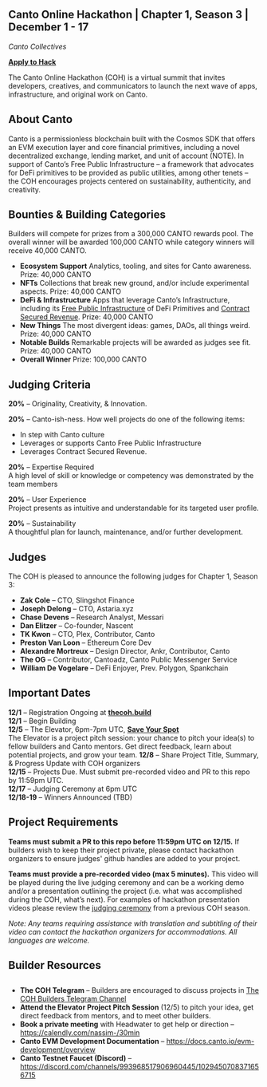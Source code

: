 ## Canto Online Hackathon | Chapter 1, Season 3 | December 1 - 17

*Canto Collectives*

[**Apply to Hack**](https://eugnmr538db.typeform.com/to/ibNJdDpB)

The Canto Online Hackathon (COH) is a virtual summit that invites developers, creatives, and communicators to launch the next wave of apps, infrastructure, and original work on Canto.

## **About Canto**

Canto is a permissionless blockchain built with the Cosmos SDK that offers an EVM execution layer and core financial primitives, including a novel decentralized exchange, lending market, and unit of account (NOTE). In support of Canto’s Free Public Infrastructure – a framework that advocates for DeFi primitives to be provided as public utilities, among other tenets – the COH encourages projects centered on sustainability, authenticity, and creativity.

## **Bounties & Building Categories**

Builders will compete for prizes from a 300,000 CANTO rewards pool. The overall winner will be awarded 100,000 CANTO while category winners will receive 40,000 CANTO.

- **Ecosystem Support**
  Analytics, tooling, and sites for Canto awareness.
  Prize: 40,000 CANTO
- **NFTs**
  Collections that break new ground, and/or include experimental aspects.
  Prize: 40,000 CANTO
- **DeFi & Infrastructure**
  Apps that leverage Canto’s Infrastructure, including its [Free Public Infrastructure](https://docs.canto.io/readme/free-public-infrastructure-fpi) of DeFi Primitives and [Contract Secured Revenue](https://canto.mirror.xyz/QjMcVxG65ScvuK0uMQ9W7I0gyo77jrEUIKibxWz0ebI).
  Prize: 40,000 CANTO
- **New Things**
  The most divergent ideas: games, DAOs, all things weird.  
  Prize: 40,000 CANTO
- **Notable Builds**
  Remarkable projects will be awarded as judges see fit.
  Prize: 40,000 CANTO
- **Overall Winner**
  Prize: 100,000 CANTO

## **Judging Criteria**

**20%** – Originality, Creativity, & Innovation.

**20%** – Canto-ish-ness. How well projects do one of the following items:

- In step with Canto culture
- Leverages or supports Canto Free Public Infrastructure
- Leverages Contract Secured Revenue.

**20%** – Expertise Required  
A high level of skill or knowledge or competency was demonstrated by the team members

**20%** – User Experience  
Project presents as intuitive and understandable for its targeted user profile.

**20%** – Sustainability  
A thoughtful plan for launch, maintenance, and/or further development.

## **Judges**

The COH is pleased to announce the following judges for Chapter 1, Season 3:

- **Zak Cole** – CTO, Slingshot Finance
- **Joseph Delong** – CTO, Astaria.xyz
- **Chase Devens** – Research Analyst, Messari
- **Dan Elitzer** – Co-founder, Nascent
- **TK Kwon** – CTO, Plex, Contributor, Canto
- **Preston Van Loon** – Ethereum Core Dev
- **Alexandre Mortreux** – Design Director, Ankr, Contributor, Canto
- **The OG** – Contributor, Cantoadz, Canto Public Messenger Service
- **William De Vogelare** – DeFi Enjoyer, Prev. Polygon, Spankchain

## **Important Dates**

**12/1** – Registration Ongoing at [**thecoh.build**](https://thecoh.build)  
**12/1** – Begin Building  
**12/5** – The Elevator, 6pm-7pm UTC, [**Save Your Spot**](https://crowdcast.io/c/s3elevator)  
 The Elevator is a project pitch session: your chance to pitch your idea(s) to fellow builders and Canto mentors. Get direct feedback, learn about potential projects, and grow your team.
**12/8** – Share Project Title, Summary, & Progress Update with COH organizers  
**12/15** – Projects Due. Must submit pre-recorded video and PR to this repo by 11:59pm UTC.  
**12/17** – Judging Ceremony at 6pm UTC  
**12/18-19** – Winners Announced (TBD)

## **Project Requirements**

**Teams must submit a PR to this repo before 11:59pm UTC on 12/15.**
If builders wish to keep their project private, please contact hackathon organizers to ensure judges' github handles are added to your project.

**Teams must provide a pre-recorded video (max 5 minutes).**
This video will be played during the live judging ceremony and can be a working demo and/or a presentation outlining the project (i.e. what was accomplished during the COH, what’s next). For examples of hackathon presentation videos please review the [judging ceremony](https://www.youtube.com/watch?v=A4A4y4FE6u0) from a previous COH season.

_Note: Any teams requiring assistance with translation and subtitling of their video can contact the hackathon organizers for accommodations. All languages are welcome._

## **Builder Resources**

##

- **The COH Telegram** – Builders are encouraged to discuss projects in [The COH Builders Telegram Channel](https://t.me/+aXvNO-ZcrWZjYTIx)
- **Attend the Elevator Project Pitch Session** (12/5) to pitch your idea, get direct feedback from mentors, and to meet other builders.
- **Book a private meeting** with Headwater to get help or direction – https://calendly.com/nassim-/30min
- **Canto EVM Development Documentation** – https://docs.canto.io/evm-development/overview
- **Canto Testnet Faucet (Discord)** – https://discord.com/channels/993968517906960445/1029450708371656715
